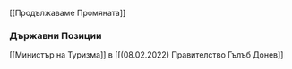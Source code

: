 [[Продължаваме Промяната]]

### Държавни Позиции
[[Министър на Туризма]] в [[(08.02.2022) Правителство Гълъб Донев]]